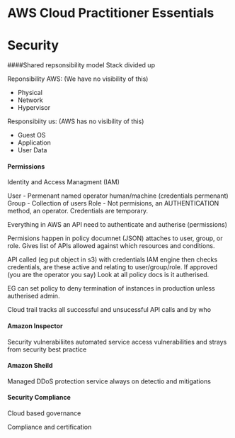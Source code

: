 # AWS Cloud Practitioner Essentials

# Security
####Shared repsonsibility model
Stack divided up

Reponsibility AWS:
(We have no visibility of this)
- Physical
- Network
- Hypervisor

Responsibiity us:
(AWS has no visibility of this)
- Guest OS
- Application
- User Data

#### Permissions
Identity and Access Managment (IAM)

User - Permenant named operator human/machine (credentials permenant)
Group - Collection of users
Role - Not permisions, an AUTHENTICATION method, an operator. Credentials are temporary.

Everything in AWS an API need to authenticate and autherise (permissions)

Permisions happen in policy documnet (JSON) attaches to user, group, or role. Gives list of APIs allowed against which resources and conditions. 

API called (eg put object in s3) with credentials IAM engine then checks credentials, are these active and relating to user/group/role. If approved (you are the operator you say) Look at all policy docs is it autherised. 

EG can set policy to deny termination of instances in production unless autherised admin.

Cloud trail tracks all successful and unsucessful API calls and by who

#### Amazon Inspector
Security vulnerabiliites
automated service
access vulnerabilities and strays from security best practice

#### Amazon Sheild
Managed DDoS protection service
always on detectio and mitigations

#### Security Compliance


Cloud based governance

Compliance and certification
